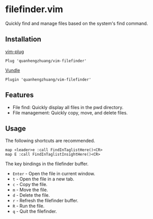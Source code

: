 # filefinder.vim

Quickly find and manage files based on the system's find command.

## Installation

[vim-plug](https://github.com/junegunn/vim-plug)
```vim
Plug 'quanhengzhuang/vim-filefinder'
```

[Vundle](https://github.com/VundleVim/Vundle.vim)
```vim
Plugin 'quanhengzhuang/vim-filefinder'
```

## Features

* File find: Quickly display all files in the pwd directory.
* File management: Quickly copy, move, and delete files.

## Usage

The following shortcuts are recommended.
```vim
map <leader>e :call FindInTaglistHere()<CR>
map E :call FindInTaglistInsightHere()<CR>
```

The key bindings in the filefinder buffer.
* `Enter` - Open the file in current window.
* `t` - Open the file in a new tab.
* `c` - Copy the file.
* `m` - Move the file.
* `d` - Delete the file.
* `r` - Refresh the filefinder buffer.
* `R` - Run the file.
* `q` - Quit the filefinder.

